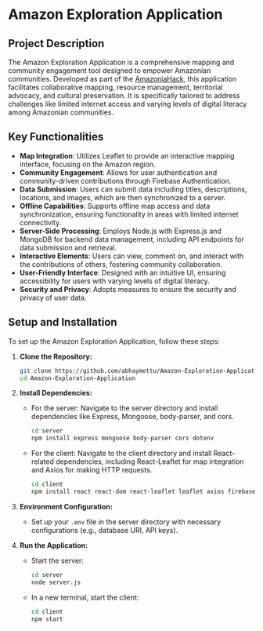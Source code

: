 # Amazon Exploration Application

## Project Description

The Amazon Exploration Application is a comprehensive mapping and community engagement tool designed to empower Amazonian communities. Developed as part of the [AmazoniaHack](https://amazoniahack.co/), this application facilitates collaborative mapping, resource management, territorial advocacy, and cultural preservation. It is specifically tailored to address challenges like limited internet access and varying levels of digital literacy among Amazonian communities.

## Key Functionalities

- **Map Integration**: Utilizes Leaflet to provide an interactive mapping interface, focusing on the Amazon region.
- **Community Engagement**: Allows for user authentication and community-driven contributions through Firebase Authentication.
- **Data Submission**: Users can submit data including titles, descriptions, locations, and images, which are then synchronized to a server.
- **Offline Capabilities**: Supports offline map access and data synchronization, ensuring functionality in areas with limited internet connectivity.
- **Server-Side Processing**: Employs Node.js with Express.js and MongoDB for backend data management, including API endpoints for data submission and retrieval.
- **Interactive Elements**: Users can view, comment on, and interact with the contributions of others, fostering community collaboration.
- **User-Friendly Interface**: Designed with an intuitive UI, ensuring accessibility for users with varying levels of digital literacy.
- **Security and Privacy**: Adopts measures to ensure the security and privacy of user data.


## Setup and Installation

To set up the Amazon Exploration Application, follow these steps:

1. **Clone the Repository:**
   ```bash
   git clone https://github.com/abhaymettu/Amazon-Exploration-Application.git
   cd Amazon-Exploration-Application
   ```

2. **Install Dependencies:**
   - For the server:
     Navigate to the server directory and install dependencies like Express, Mongoose, body-parser, and cors.
     ```bash
     cd server
     npm install express mongoose body-parser cors dotenv
     ```
   - For the client:
     Navigate to the client directory and install React-related dependencies, including React-Leaflet for map integration and Axios for making HTTP requests.
     ```bash
     cd client
     npm install react react-dom react-leaflet leaflet axios firebase
     ```

3. **Environment Configuration:**
   - Set up your `.env` file in the server directory with necessary configurations (e.g., database URI, API keys).

4. **Run the Application:**
   - Start the server:
     ```bash
     cd server
     node server.js
     ```
   - In a new terminal, start the client:
     ```bash
     cd client
     npm start
     ```

